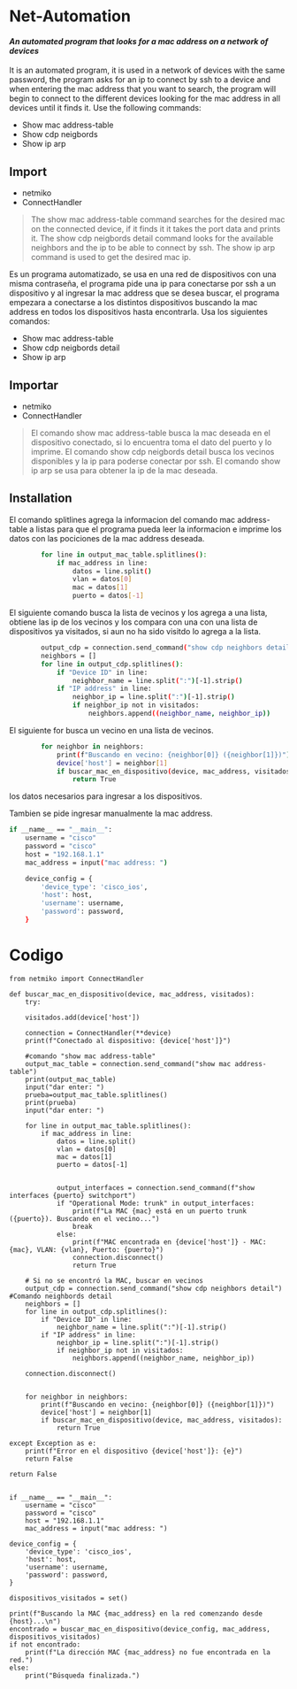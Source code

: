 # Net-Automation
#### _An automated program that looks for a mac address on a network of devices_


It is an automated program, it is used in a network of devices with the same password, the program asks for an ip to connect by ssh to a device and when entering the mac address that you want to search, the program will begin to connect to the different devices looking for the mac address in all devices until it finds it.
Use the following commands:
- Show mac address-table
- Show cdp neigbords
- Show ip arp 

## Import

- netmiko 
- ConnectHandler

> The show mac address-table command searches for the desired mac on the connected device, if it finds it it takes the port data and prints it.
>The show cdp neigbords detail command looks for the available neighbors and the ip to be able to connect by ssh.
>The show ip arp command is used to get the desired mac ip.

Es un programa automatizado, se usa en una red de dispositivos con una misma contraseña, el programa pide una ip para conectarse por ssh a un dispositivo y al ingresar la mac address que se desea buscar, el programa empezara a conectarse a los distintos dispositivos buscando la mac address en todos los dispositivos hasta encontrarla.
Usa los siguientes comandos:
- Show mac address-table
- Show cdp neigbords detail
- Show ip arp 

## Importar
- netmiko
- ConnectHandler

> El comando show mac address-table  busca la mac deseada en el dispositivo conectado, si lo encuentra toma el dato del puerto y lo imprime.
>El comando show cdp neigbords detail busca los vecinos disponibles y la ip para poderse conectar por ssh.
>El comando show ip arp se usa para obtener la ip de la mac deseada.

## Installation

El comando splitlines agrega la informacion del comando mac address-table a listas para que el programa pueda leer la informacion e imprime los datos con las pociciones de la mac address deseada.
```sh
        for line in output_mac_table.splitlines():
            if mac_address in line:
                datos = line.split()
                vlan = datos[0]
                mac = datos[1]
                puerto = datos[-1]
```

El siguiente comando busca la lista de vecinos y los agrega a una lista, obtiene las ip de los vecinos y los compara con una con una lista de dispositivos ya visitados, si aun no ha sido visitdo lo agrega a la lista.

```sh
        output_cdp = connection.send_command("show cdp neighbors detail")
        neighbors = []
        for line in output_cdp.splitlines():
            if "Device ID" in line:
                neighbor_name = line.split(":")[-1].strip()
            if "IP address" in line:
                neighbor_ip = line.split(":")[-1].strip()
                if neighbor_ip not in visitados:
                    neighbors.append((neighbor_name, neighbor_ip))
```

El siguiente for busca un vecino en una lista de vecinos. 

```sh
        for neighbor in neighbors:
            print(f"Buscando en vecino: {neighbor[0]} ({neighbor[1]})")
            device['host'] = neighbor[1]
            if buscar_mac_en_dispositivo(device, mac_address, visitados):
                return True
```

los datos necesarios para ingresar a los dispositivos.

Tambien se pide ingresar manualmente la mac address.

```sh
if __name__ == "__main__":
    username = "cisco"
    password = "cisco"
    host = "192.168.1.1"
    mac_address = input("mac address: ") 

    device_config = {
        'device_type': 'cisco_ios',
        'host': host,
        'username': username,
        'password': password,
    }
```

# Codigo 

    from netmiko import ConnectHandler

    def buscar_mac_en_dispositivo(device, mac_address, visitados):
        try:
      
        visitados.add(device['host'])

        connection = ConnectHandler(**device)
        print(f"Conectado al dispositivo: {device['host']}")

        #comando "show mac address-table"
        output_mac_table = connection.send_command("show mac address-table")
        print(output_mac_table)
        input("dar enter: ")
        prueba=output_mac_table.splitlines()
        print(prueba)
        input("dar enter: ")

        for line in output_mac_table.splitlines():
            if mac_address in line:
                datos = line.split()
                vlan = datos[0]
                mac = datos[1]
                puerto = datos[-1]

      
                output_interfaces = connection.send_command(f"show interfaces {puerto} switchport")
                if "Operational Mode: trunk" in output_interfaces:
                    print(f"La MAC {mac} está en un puerto trunk ({puerto}). Buscando en el vecino...")
                    break
                else:
                    print(f"MAC encontrada en {device['host']} - MAC: {mac}, VLAN: {vlan}, Puerto: {puerto}")
                    connection.disconnect()
                    return True

        # Si no se encontró la MAC, buscar en vecinos
        output_cdp = connection.send_command("show cdp neighbors detail") #Comando neighbords detail
        neighbors = []
        for line in output_cdp.splitlines():
            if "Device ID" in line:
                neighbor_name = line.split(":")[-1].strip()
            if "IP address" in line:
                neighbor_ip = line.split(":")[-1].strip()
                if neighbor_ip not in visitados:
                    neighbors.append((neighbor_name, neighbor_ip))

        connection.disconnect()

     
        for neighbor in neighbors:
            print(f"Buscando en vecino: {neighbor[0]} ({neighbor[1]})")
            device['host'] = neighbor[1]
            if buscar_mac_en_dispositivo(device, mac_address, visitados):
                return True

    except Exception as e:
        print(f"Error en el dispositivo {device['host']}: {e}")
        return False

    return False


    if __name__ == "__main__":
        username = "cisco"
        password = "cisco"
        host = "192.168.1.1"
        mac_address = input("mac address: ") 

    device_config = {
        'device_type': 'cisco_ios',
        'host': host,
        'username': username,
        'password': password,
    }

    dispositivos_visitados = set()

    print(f"Buscando la MAC {mac_address} en la red comenzando desde {host}...\n")
    encontrado = buscar_mac_en_dispositivo(device_config, mac_address, dispositivos_visitados)
    if not encontrado:
        print(f"La dirección MAC {mac_address} no fue encontrada en la red.")
    else:
        print("Búsqueda finalizada.")

